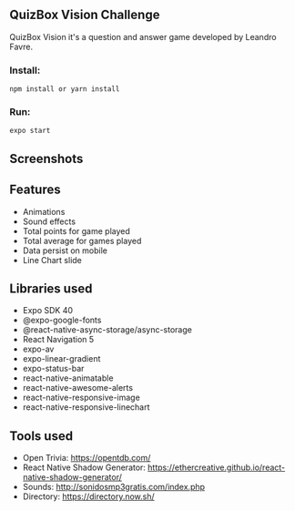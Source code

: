 ## QuizBox Vision Challenge

QuizBox Vision it's a question and answer game developed by Leandro Favre.

### Install:

```
npm install or yarn install
```

### Run:

```
expo start
```

## Screenshots

## Features

- Animations
- Sound effects
- Total points for game played
- Total average for games played
- Data persist on mobile
- Line Chart slide

## Libraries used

- Expo SDK 40
- @expo-google-fonts
- @react-native-async-storage/async-storage
- React Navigation 5
- expo-av
- expo-linear-gradient
- expo-status-bar
- react-native-animatable
- react-native-awesome-alerts
- react-native-responsive-image
- react-native-responsive-linechart

## Tools used

- Open Trivia: https://opentdb.com/
- React Native Shadow Generator: https://ethercreative.github.io/react-native-shadow-generator/
- Sounds: http://sonidosmp3gratis.com/index.php
- Directory: https://directory.now.sh/
